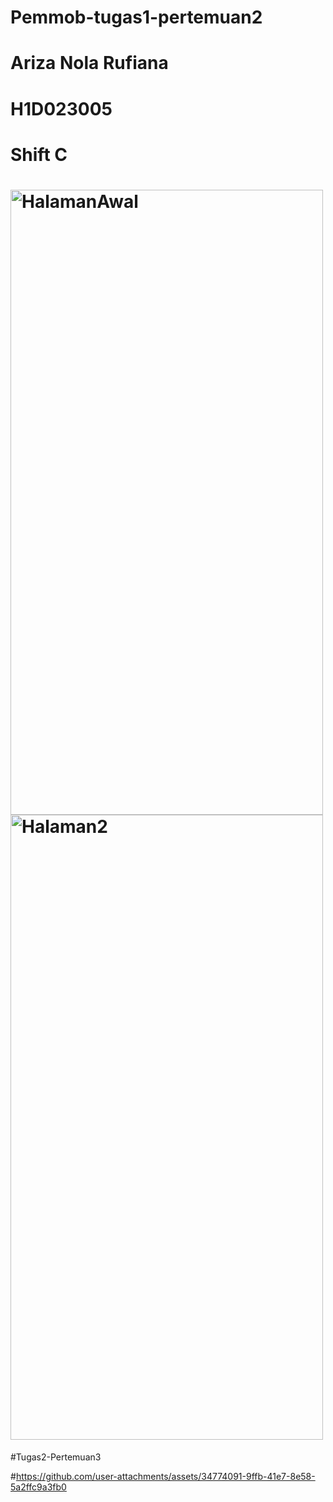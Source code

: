 # Pemmob-tugas1-pertemuan2
# Ariza Nola Rufiana
# H1D023005
# Shift C
# <img width="500" height="1000" alt="HalamanAwal" src="https://github.com/user-attachments/assets/5aaa9581-fe16-4ec6-9c09-77551f102af3" /> <img width="500" height="1000" alt="Halaman2" src="https://github.com/user-attachments/assets/4ff1d865-da3e-4945-b071-36368fb18109" />
#Tugas2-Pertemuan3

#https://github.com/user-attachments/assets/34774091-9ffb-41e7-8e58-5a2ffc9a3fb0
